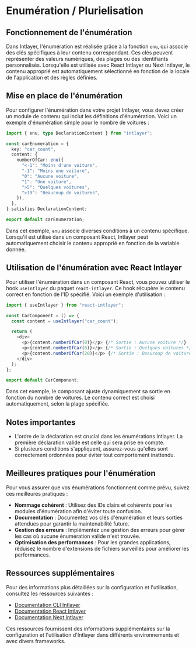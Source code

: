 # Enumération / Plurielisation

## Fonctionnement de l'énumération

Dans Intlayer, l'énumération est réalisée grâce à la fonction `enu`, qui associe des clés spécifiques à leur contenu correspondant. Ces clés peuvent représenter des valeurs numériques, des plages ou des identifiants personnalisés. Lorsqu'elle est utilisée avec React Intlayer ou Next Intlayer, le contenu approprié est automatiquement sélectionné en fonction de la locale de l'application et des règles définies.

## Mise en place de l'énumération

Pour configurer l'énumération dans votre projet Intlayer, vous devez créer un module de contenu qui inclut les définitions d'énumération. Voici un exemple d'énumération simple pour le nombre de voitures :

```typescript
import { enu, type DeclarationContent } from "intlayer";

const carEnumeration = {
  key: "car_count",
  content: {
    numberOfCar: enu({
      "<-1": "Moins d'une voiture",
      "-1": "Moins une voiture",
      "0": "Aucune voiture",
      "1": "Une voiture",
      ">5": "Quelques voitures",
      ">19": "Beaucoup de voitures",
    }),
  },
} satisfies DeclarationContent;

export default carEnumeration;
```

Dans cet exemple, `enu` associe diverses conditions à un contenu spécifique. Lorsqu'il est utilisé dans un composant React, Intlayer peut automatiquement choisir le contenu approprié en fonction de la variable donnée.

## Utilisation de l'énumération avec React Intlayer

Pour utiliser l'énumération dans un composant React, vous pouvez utiliser le hook `useIntlayer` du paquet `react-intlayer`. Ce hook récupère le contenu correct en fonction de l'ID spécifié. Voici un exemple d'utilisation :

```javascript
import { useIntlayer } from "react-intlayer";

const CarComponent = () => {
  const content = useIntlayer("car_count");

  return (
    <div>
      <p>{content.numberOfCar(0)}</p> {/* Sortie : Aucune voiture */}
      <p>{content.numberOfCar(6)}</p> {/* Sortie : Quelques voitures */}
      <p>{content.numberOfCar(20)}</p> {/* Sortie : Beaucoup de voitures */}
    </div>
  );
};

export default CarComponent;
```

Dans cet exemple, le composant ajuste dynamiquement sa sortie en fonction du nombre de voitures. Le contenu correct est choisi automatiquement, selon la plage spécifiée.

## Notes importantes

- L'ordre de la déclaration est crucial dans les énumérations Intlayer. La première déclaration valide est celle qui sera prise en compte.
- Si plusieurs conditions s'appliquent, assurez-vous qu'elles sont correctement ordonnées pour éviter tout comportement inattendu.

## Meilleures pratiques pour l'énumération

Pour vous assurer que vos énumérations fonctionnent comme prévu, suivez ces meilleures pratiques :

- **Nommage cohérent** : Utilisez des IDs clairs et cohérents pour les modules d'énumération afin d'éviter toute confusion.
- **Documentation** : Documentez vos clés d'énumération et leurs sorties attendues pour garantir la maintenabilité future.
- **Gestion des erreurs** : Implémentez une gestion des erreurs pour gérer les cas où aucune énumération valide n'est trouvée.
- **Optimisation des performances** : Pour les grandes applications, réduisez le nombre d'extensions de fichiers surveillés pour améliorer les performances.

## Ressources supplémentaires

Pour des informations plus détaillées sur la configuration et l'utilisation, consultez les ressources suivantes :

- [Documentation CLI Intlayer](https://github.com/aymericzip/intlayer/blob/main/docs/docs/intlayer_cli_fr.md)
- [Documentation React Intlayer](https://github.com/aymericzip/intlayer/blob/main/docs/docs/intlayer_with_create_react_app_fr.md)
- [Documentation Next Intlayer](https://github.com/aymericzip/intlayer/blob/main/docs/docs/intlayer_with_nextjs_fr.md)

Ces ressources fournissent des informations supplémentaires sur la configuration et l'utilisation d'Intlayer dans différents environnements et avec divers frameworks.
